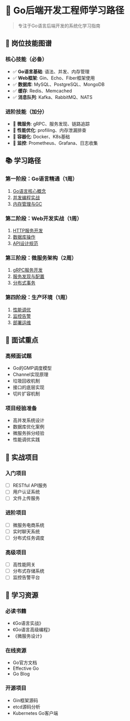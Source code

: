 # 🚀 Go后端开发工程师学习路径

> 专注于Go语言后端开发的系统化学习指南

## 🎯 岗位技能图谱

### 核心技能（必备）
- ✅ **Go语言基础**: 语法、并发、内存管理
- ✅ **Web框架**: Gin、Echo、Fiber框架使用
- ✅ **数据库**: MySQL、PostgreSQL、MongoDB
- ✅ **缓存**: Redis、Memcached
- ✅ **消息队列**: Kafka、RabbitMQ、NATS

### 进阶技能（加分）
- 🌟 **微服务**: gRPC、服务发现、链路追踪
- 🌟 **性能优化**: profiling、内存泄漏排查
- 🌟 **容器化**: Docker、K8s基础
- 🌟 **监控**: Prometheus、Grafana、日志收集

## 📚 学习路径

### 第一阶段：Go语言精通（1周）
1. [Go语言核心概念](../foundations/go-fundamentals.md)
2. [并发编程实战](../specializations/go-concurrency.md)
3. [内存管理与GC](../specializations/go-memory.md)

### 第二阶段：Web开发实战（1周）
1. [HTTP服务开发](../specializations/go-web.md)
2. [数据库操作](../specializations/database.md)
3. [API设计规范](../practices/api-design.md)

### 第三阶段：微服务架构（2周）
1. [gRPC服务开发](../specializations/grpc.md)
2. [服务发现与配置](../specializations/service-discovery.md)
3. [分布式事务](../specializations/distributed-transaction.md)

### 第四阶段：生产环境（1周）
1. [性能调优](../practices/performance-tuning.md)
2. [监控告警](../practices/monitoring.md)
3. [部署运维](../practices/deployment.md)

## 🎯 面试重点

### 高频面试题
- Go的GMP调度模型
- Channel实现原理
- 垃圾回收机制
- 接口的底层实现
- 切片扩容机制

### 项目经验准备
- 高并发系统设计
- 数据库优化案例
- 微服务拆分经验
- 性能调优实践

## 🔧 实战项目

### 入门项目
- [ ] RESTful API服务
- [ ] 用户认证系统
- [ ] 文件上传服务

### 进阶项目
- [ ] 微服务电商系统
- [ ] 实时聊天系统
- [ ] 分布式任务调度

### 高级项目
- [ ] 高性能网关
- [ ] 分布式存储系统
- [ ] 监控告警平台

## 📖 学习资源

### 必读书籍
- 《Go语言实战》
- 《Go语言高级编程》
- 《微服务设计》

### 在线资源
- Go官方文档
- Effective Go
- Go Blog

### 开源项目
- Gin框架源码
- etcd源码分析
- Kubernetes Go客户端 
